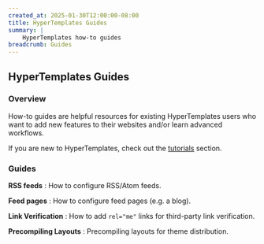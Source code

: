 ```yaml
---
created_at: 2025-01-30T12:00:00-08:00
title: HyperTemplates Guides
summary: |
    HyperTemplates how-to guides
breadcrumb: Guides
---
```


## HyperTemplates Guides

<auto-toc selectors='h3,h4,h5,h6,dl dt'></auto-toc>

### Overview

How-to guides are helpful resources for existing HyperTemplates users who want to add new features to their websites and/or learn advanced workflows.

If you are new to HyperTemplates, check out the [tutorials] section.

### Guides

**RSS feeds**
: How to configure RSS/Atom feeds.
  
  <learn-more ht-element href='./rss-feeds/'></learn-more>

**Feed pages**
: How to configure feed pages (e.g. a blog).
  
  <learn-more ht-element href='./feed-pages/'></learn-more>

**Link Verification**
: How to add `rel="me"` links for third-party link verification.
  
  <learn-more ht-element href='./link-verification/'></learn-more>

**Precompiling Layouts**
: Precompiling layouts for theme distribution.
  
  <learn-more ht-element href='./precompiling-layouts/'></learn-more>


<!-- Links -->
[tutorials]: /docs/tutorials/
